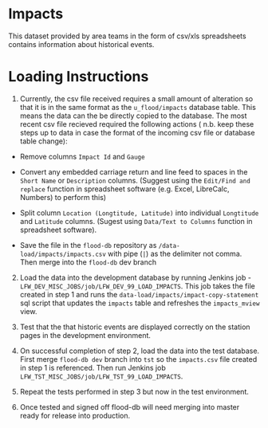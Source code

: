 # Impacts

This dataset provided by area teams in the form of csv/xls spreadsheets contains information about historical events.

# Loading Instructions

1.  Currently, the csv file received requires a small amount of alteration so that it is in the same format as the `u_flood/impacts` database table. This means the data can the be directly copied to the database. The most recent csv file recieved required the following actions ( n.b. keep these steps up to data in case the format of the incoming csv file or database table change):

* Remove columns `Impact Id` and `Gauge`

* Convert any embedded carriage return and line feed to spaces in the `Short Name` or `Description` columns. (Suggest using the `Edit/Find and replace` function in spreadsheet software (e.g. Excel, LibreCalc, Numbers) to perform this)

* Split column `Location (Longtitude, Latitude)` into individual `Longtitude` and `Latitude` columns. (Sugest using `Data/Text to Columns` function in spreadsheet software).

* Save the file in the `flood-db` repository as `/data-load/impacts/impacts.csv` with pipe (`|`) as the delimiter not comma. Then merge into the `flood-db` dev branch


2.  Load the data into the development database by running Jenkins job - `LFW_DEV_MISC_JOBS/job/LFW_DEV_99_LOAD_IMPACTS`. This job takes the file created in step 1 and runs the `data-load/impacts/impact-copy-statement` sql script that updates the `impacts` table and refreshes the `impacts_mview` view.


3.  Test that the that historic events are displayed correctly on the station pages in the development environment. 


4.  On successful completion of step 2, load the data into the test database. First merge `flood-db dev` branch into `tst` so the `impacts.csv` file created in step 1 is referenced. Then run Jenkins job `LFW_TST_MISC_JOBS/job/LFW_TST_99_LOAD_IMPACTS`.


5.  Repeat the tests performed in step 3 but now in the test environment.


6.  Once tested and signed off flood-db will need merging into master ready for release into production.

